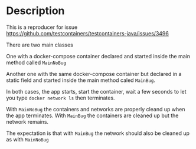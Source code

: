 # Description

This is a reproducer for issue https://github.com/testcontainers/testcontainers-java/issues/3496

There are two main classes

One with a docker-compose container declared and started inside the main method called `MainNoBug`

Another one with the same docker-compose container but declared in a static field 
and started inside the main method caled `MainBug`.

In both cases, the app starts, start the container, wait a few seconds 
to let you type `docker network ls` then terminates.


With `MainNoBug` the containers and networks are properly cleand up when the app terminates.
With `MainBug` the containers are cleaned up but the network remains.

The expectation is that with `MainBug` the network should also be cleaned up as with `MainNoBug`




